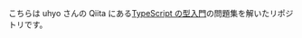 こちらは uhyo さんの Qiita にある[TypeScript の型入門](https://qiita.com/uhyo/items/e2fdef2d3236b9bfe74a)の問題集を解いたリポジトリです。

